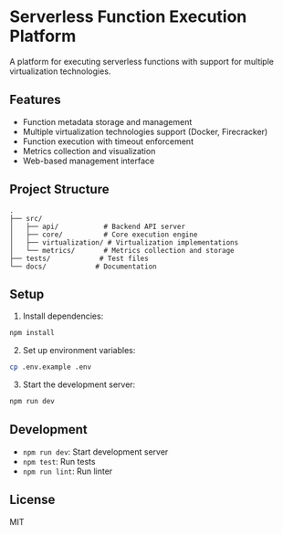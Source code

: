 # Serverless Function Execution Platform

A platform for executing serverless functions with support for multiple virtualization technologies.

## Features

- Function metadata storage and management
- Multiple virtualization technologies support (Docker, Firecracker)
- Function execution with timeout enforcement
- Metrics collection and visualization
- Web-based management interface

## Project Structure

```
.
├── src/
│   ├── api/           # Backend API server
│   ├── core/          # Core execution engine
│   ├── virtualization/ # Virtualization implementations
│   └── metrics/       # Metrics collection and storage
├── tests/            # Test files
└── docs/            # Documentation
```

## Setup

1. Install dependencies:
```bash
npm install
```

2. Set up environment variables:
```bash
cp .env.example .env
```

3. Start the development server:
```bash
npm run dev
```

## Development

- `npm run dev`: Start development server
- `npm test`: Run tests
- `npm run lint`: Run linter

## License

MIT 